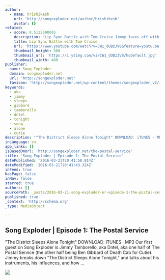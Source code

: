 ```yaml
---
author:
  - name: hrishikesh
    url: 'http://songexploder.net/author/hrishikesh'
    avatar: {}
related:
  - score: 0.5122590065
    description: "Lip Sync Battle with Tom Cruise Jimmy faces off with Tom Cruise in an intense lip sync-off to songs like The Weeknd's \"Can't Feel My Face\" and the Righteous Brothers' \"You've Lost That Loving Feeling.\""
    title: Lip Sync Battle with Tom Cruise
    url: 'https://www.youtube.com/watch?v=CW1_dUBzJV8&feature=youtu.be'
    thumbnail_height: 360
    thumbnail_url: 'https://i.ytimg.com/vi/CW1_dUBzJV8/hqdefault.jpg'
    thumbnail_width: 480
publisher:
  name: Song Exploder
  domain: songexploder.net
  url: 'http://songexploder.net'
  favicon: 'http://songexploder.net/wp-content/themes/songexploder_v2/images/songexploder-favicon2.png'
keywords:
  - aka
  - jimmy
  - sleeps
  - gibbard
  - tamborello
  - dntel
  - tonight
  - song
  - alone
  - cutie
description: '"The District Sleeps Alone Tonight" DOWNLOAD: iTUNES · MP3 Our first guest on Song Exploder is Jimmy Tamborello, aka Dntel, aka one half of The Postal Service (the other half being Ben Gibbard of Death Cab for Cutie). Jimmy breaks down "The District Sleeps Alone Tonight," and talks about his instruments, his influences, and how ...'
inLanguage: en
app_links: []
isBasedOnUrl: 'http://songexploder.net/the-postal-service'
title: 'Song Exploder | Episode 1: The Postal Service'
datePublished: '2016-03-21T20:41:50.814Z'
dateModified: '2016-03-21T20:41:43.324Z'
inFeed: true
hasPage: false
inNav: false
starred: true
authors: []
sourcePath: _posts/2016-03-21-song-exploder-or-episode-1-the-postal-service.md
published: true
_context: 'http://schema.org'
_type: MediaObject

---
```

<article style=""><h1>Song Exploder | Episode 1: The Postal Service</h1><p>"The District Sleeps Alone Tonight" DOWNLOAD: iTUNES · MP3 Our first guest on Song Exploder is Jimmy Tamborello, aka Dntel, aka one half of The Postal Service (the other half being Ben Gibbard of Death Cab for Cutie). Jimmy breaks down "The District Sleeps Alone Tonight," and talks about his instruments, his influences, and how ...</p><img src="http://songexploder.net/wp-content/uploads/2013/12/SongExploder1.png" /></article>